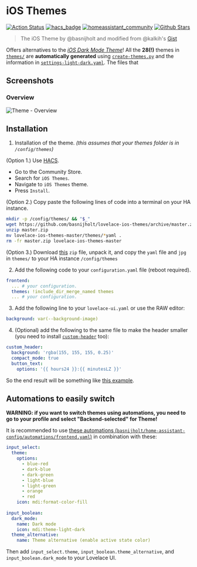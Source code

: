 # iOS Themes

[![Action Status](https://github.com/basnijholt/lovelace-ios-themes/workflows/yamllint/badge.svg)](https://github.com/basnijholt/lovelace-ios-themes/actions)
[![hacs_badge](https://img.shields.io/badge/HACS-Default-orange.svg)](https://github.com/custom-components/hacs)
[![homeassistant_community](https://img.shields.io/badge/HA%20community-forum-brightgreen)](https://community.home-assistant.io/t/XXXXXXXXXXXXXXXXXXXXXXXXXXXXXXXXXXX)
[![Github Stars](https://img.shields.io/github/stars/basnijholt/lovelace-ios-themes)](https://github.com/basnijholt/lovelace-ios-themes)

> The iOS Theme by @basnijholt and modified from @kalkih's [Gist](https://gist.github.com/kalkih/fbe84b371ef7f992c3bd51b235e2c299)

Offers alternatives to the [*iOS Dark Mode Theme*](https://github.com/basnijholt/lovelace-ios-dark-mode-theme)!
All the **28(!)** themes in [`themes/`](themes/) are **automatically generated** using [`create-themes.py`](create-themes.py) and the information in [`settings-light-dark.yaml`](settings-light-dark.yaml).
The files that 

## Screenshots

### Overview

![Theme - Overview](https://raw.githubusercontent.com/basnijholt/lovelace-ios-themes/master/docs/theme-overview.jpg)

## Installation


1. Installation of the theme.
*(this assumes that your themes folder is in `/config/themes`)*

(Option 1.) Use [HACS](https://hacs.xyz/docs/installation/manual).

* Go to the Community Store.
* Search for `iOS Themes`.
* Navigate to `iOS Themes` theme.
* Press `Install`.

(Option 2.) Copy paste the following lines of code into a terminal on your HA instance.
```bash
mkdir -p /config/themes/ && "$_"
wget https://github.com/basnijholt/lovelace-ios-themes/archive/master.zip
unzip master.zip
mv lovelace-ios-themes-master/themes/*yaml .
rm -fr master.zip lovelace-ios-themes-master
```

(Option 3.) Download [this](https://github.com/basnijholt/lovelace-ios-themes/archive/master.zip) `zip` file, unpack it, and copy the `yaml` file and `jpg` in `themes/` to your HA instance `/config/themes`


2. Add the following code to your `configuration.yaml` file (reboot required).

```yaml
frontend:
  ... # your configuration.
  themes: !include_dir_merge_named themes
  ... # your configuration.
```

3. Add the following line to your `lovelace-ui.yaml` or use the RAW editor:
```yaml
background: var(--background-image)
```

4. (Optional) add the following to the same file to make the header smaller (you need to install [`custom-header`](https://github.com/maykar/custom-header) too):
```yaml
custom_header:
  background: 'rgba(155, 155, 155, 0.25)'
  compact_mode: true
  button_text:
    options: '{{ hours24 }}:{{ minutesLZ }}'
```

So the end result will be something like [this example](https://github.com/basnijholt/home-assistant-config/blob/master/lovelace-ui.yaml#L1-L7).

## Automations to easily switch
**WARNING: if you want to switch themes using automations, you need to go to your profile and select "Backend-selected" for Theme!**

It is recommended to use [these automations (`basnijholt/home-assistant-config/automations/frontend.yaml`)](https://github.com/basnijholt/home-assistant-config/blob/master/automations/frontend.yaml) in combination with these:
```yaml
input_select:
  theme:
    options:
      - blue-red
      - dark-blue
      - dark-green
      - light-blue
      - light-green
      - orange
      - red
    icon: mdi:format-color-fill
  
input_boolean:
  dark_mode:
    name: Dark mode
    icon: mdi:theme-light-dark
  theme_alternative:
    name: Theme alternative (enable active state color)
```
Then add `input_select.theme`, `input_boolean.theme_alternative`, and `input_boolean.dark_mode` to your Lovelace UI.
